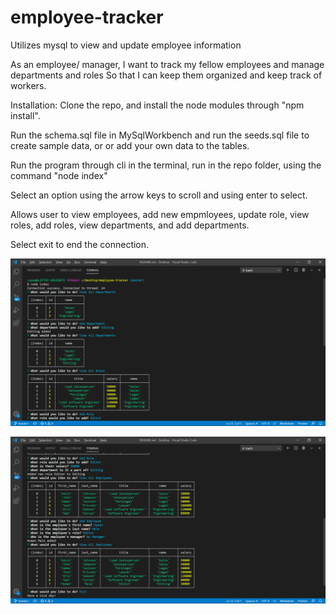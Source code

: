 # employee-tracker
Utilizes mysql to view and update employee information

As an employee/ manager,
I want to track my fellow employees and manage departments and roles
So that I can keep them organized and keep track of workers.

Installation:
Clone the repo, and install the node modules through "npm install".

Run the schema.sql file in MySqlWorkbench and run the seeds.sql file to create sample data, or or add your own data to the tables.

Run the program through cli in the terminal, run in the repo folder, using the command "node index"

Select an option using the arrow keys to scroll and using enter to select.

Allows user to view employees, add new empmloyees, update role, view roles, add roles, view departments, and add departments.

Select exit to end the connection.

![](assets/employee-tracker-screenshot.png)

![](assets/employee-tracker-screenshot-2.png)